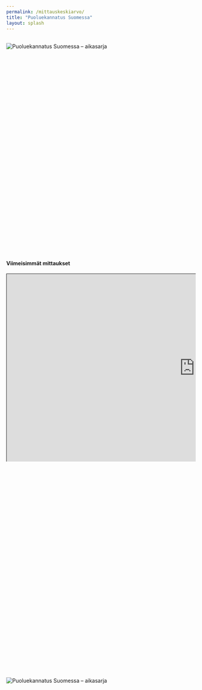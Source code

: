 ```yaml
---
permalink: /mittauskeskiarvo/
title: "Puoluekannatus Suomessa"
layout: splash
---
```


<br>
<div style="overflow-x:auto;width:100%;">
<div style="min-height:540px;width:1000px;"><script type="text/javascript" defer src="https://datawrapper.dwcdn.net/1wijf/embed.js?v=22" charset="utf-8"></script><noscript><img src="https://datawrapper.dwcdn.net/1wijf/full.png" alt="Puoluekannatus Suomessa – aikasarja" /></noscript></div>
</div>
<br>
<h4>Viimeisimmät mittaukset</h4>
<div style="overflow-x:auto;width:100%;">
<div style="overflow-x:hidden;width:1000px;height:500px;">
<iframe src="https://storage.googleapis.com/asapop-website-20220812/_widgets/tables/fi.html" style="overflow-x:auto;width:100%;height:500px;border-style:solid;border-width:1px;"></iframe>
</div>
</div>
<br>
<div style="overflow-x:auto;width:100%;">
<div style="min-height:540px;width:1000px;"><script type="text/javascript" defer src="https://datawrapper.dwcdn.net/TgtyE/embed.js?v=5" charset="utf-8"></script><noscript><img src="https://datawrapper.dwcdn.net/TgtyE/full.png" alt="" /></noscript></div>
</div>
<br>
<div style="overflow-x:auto;width:100%;">
<div style="min-height:543px;width:1000px" id="datawrapper-vis-hCW0c"><script type="text/javascript" defer src="https://datawrapper.dwcdn.net/hCW0c/embed.js" charset="utf-8" data-target="#datawrapper-vis-hCW0c"></script><noscript><img src="https://datawrapper.dwcdn.net/hCW0c/full.png" alt="Puoluekannatus Suomessa – aikasarja" /></noscript></div>
</div>

<!--
<div style="overflow-x:auto;">
<table>
  
<tr style="text-align:center">
  <td style="text-align:left">Toteuttaja</td>
  <td style="text-align:left">Keruuajan<br>alku</td>
  <td style="text-align:left">Keruuajan<br>loppu</td>
  <td></td>
  <td>Kok.</td>
  <td>PS</td>
  <td>SDP</td>
  <td>Kesk.</td>
  <td>Vihr.</td>
  <td>Vas.</td>
  <td>SFP</td>
  <td>KD</td>
  <td>Liik.</td>
  <td>Muut</td>
  <td style="text-align:left">Otanta</td>
  <td style="text-align:left">Ilmoitettu virhemarginaali<br>(%-yks.)</td>
</tr>

<tr style="border-top:1px solid lightgrey; border-bottom:1px solid lightgrey">
  <td style="background-color:white"></td>
  <td style="background-color:white"></td>
  <td style="background-color:white"></td>
  <td style="background-color:white"></td>
  <td style="background-color:#006288"></td>
  <td style="background-color:#FFDE55"></td>
  <td style="background-color:#E11931"></td>
  <td style="background-color:#01954B"></td>
  <td style="background-color:#61BF1A"></td>
  <td style="background-color:#F00A64"></td>
  <td style="background-color:#FFDD93"></td>
  <td style="background-color:#18359B"></td>
  <td style="background-color:#ae2375"></td>
  <td style="background-color:grey"></td>
  <td style="background-color:white"></td>
  <td style="background-color:white"></td>
</tr>

<tr>
<td><a href="" target="_blank" rel="noopener"></a><a href=""><sup>[55]</sup></a></td>
<td></td>
<td></td>
<td style="background-color:#E1193133"></td>
<td></td>
<td></td>
<td></td>
<td></td>
<td></td>
<td></td>
<td></td>
<td></td>
<td></td>
<td></td>
<td></td>
</tr>

</table>
</div>
-->
